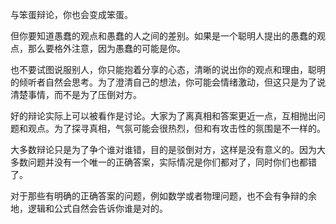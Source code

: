 与笨蛋辩论，你也会变成笨蛋。

但你要知道愚蠢的观点和愚蠢的人之间的差别。如果是一个聪明人提出的愚蠢的观点，那么要格外注意，因为愚蠢的可能是你。

也不要试图说服别人，你只能抱着分享的心态，清晰的说出你的观点和理由，聪明的倾听者自然会思考。为了澄清自己的想法，你可能会情绪激动，但这只是为了说清楚事情，而不是为了压倒对方。

好的辩论实际上可以被看作是讨论。大家为了离真相和答案更近一点，互相抛出问题和观点。为了探寻真相，气氛可能会很热烈，但和有攻击性的氛围是不一样的。

大多数辩论只是为了争个谁对谁错，目的是驳倒对方，这样是没有意义的。因为大多数问题并没有一个唯一的正确答案，实际情况是你们都对了，同时你们也都错了。

对于那些有明确的正确答案的问题，例如数学或者物理问题，也不会有争辩的余地，逻辑和公式自然会告诉你谁是对的。